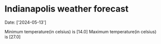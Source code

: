 # Indianapolis weather forecast 
Date: ['2024-05-13'] 

Minimum temperature(in celsius) is [14.0] 
Maximum temperature(in celsius) is [27.0]